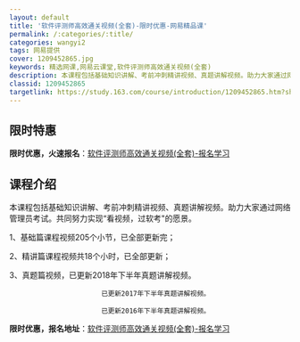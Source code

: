 ```yaml
---
layout: default
title: '软件评测师高效通关视频(全套)-限时优惠-网易精品课'
permalink: /:categories/:title/
categories: wangyi2
tags: 网易提供
cover: 1209452865.jpg
keywords: 精选网课,网易云课堂,软件评测师高效通关视频(全套)
description: 本课程包括基础知识讲解、考前冲刺精讲视频、真题讲解视频。助力大家通过网络管理员考试。共同努力实现“看视频，过软考的愿景。
classid: 1209452865
targetlink: https://study.163.com/course/introduction/1209452865.htm?share=1&shareId=1025206652&utm_campaign=share&utm_medium=iphoneShare&utm_source=&utm_u=1025206652
---
```


## 限时特惠

**限时优惠，火速报名**：[软件评测师高效通关视频(全套)-报名学习](https://study.163.com/course/introduction/1209452865.htm?share=1&shareId=1025206652&utm_campaign=share&utm_medium=iphoneShare&utm_source=&utm_u=1025206652)

## 课程介绍

本课程包括基础知识讲解、考前冲刺精讲视频、真题讲解视频。助力大家通过网络管理员考试。共同努力实现“看视频，过软考"的愿景。

1、基础篇课程视频205个小节，已全部更新完；

2、精讲篇课程视频共18个小时，已全部更新；

3、真题篇视频，已更新2018年下半年真题讲解视频。

                           已更新2017年下半年真题讲解视频。

                           已更新2016年下半年真题讲解视频。

**限时优惠，报名地址**：[软件评测师高效通关视频(全套)-报名学习](https://study.163.com/course/introduction/1209452865.htm?share=1&shareId=1025206652&utm_campaign=share&utm_medium=iphoneShare&utm_source=&utm_u=1025206652)

